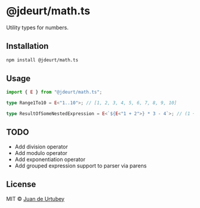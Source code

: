 # @jdeurt/math.ts

Utility types for numbers.

## Installation

```bash
npm install @jdeurt/math.ts
```

## Usage

```ts
import { E } from "@jdeurt/math.ts";

type Range1To10 = E<"1..10">; // [1, 2, 3, 4, 5, 6, 7, 8, 9, 10]

type ResultOfSomeNestedExpression = E<`${E<"1 + 2">} * 3 - 4`>; // (1 + 2) * 3 - 4 = 5
```

## TODO

-   Add division operator
-   Add modulo operator
-   Add exponentiation operator
-   Add grouped expression support to parser via parens

## License

MIT © [Juan de Urtubey](https://jdeurt.xyz)
